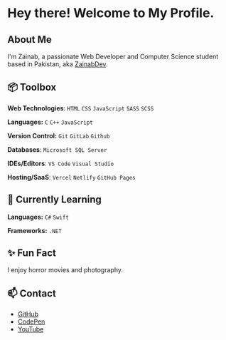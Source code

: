 # Hey there! Welcome to My Profile.

## About Me

I'm Zainab, a passionate Web Developer and Computer Science student based in Pakistan, aka [ZainabDev](https://github.com/ZainabDev).

## 📦 Toolbox

**Web Technologies**: `HTML` `CSS` `JavaScript` `SASS` `SCSS`

**Languages:** `C` `C++` `JavaScript`
 
**Version Control:** `Git` `GitLab` `Github`

**Databases**: `Microsoft SQL Server`

**IDEs/Editors**: `VS Code` `Visual Studio`

**Hosting/SaaS**: `Vercel` `Netlify` `GitHub Pages`

## 📝 Currently Learning

**Languages:** `C#` `Swift`

**Frameworks:** `.NET`

 
## ✨ Fun Fact

I enjoy horror movies and photography. 

## 📫 Contact

- [GitHub](https://github.com/zainabdev)
- [CodePen](https://codepen.io/zxynxb)
- [YouTube](https://www.youtube.com/@zxynxb)
